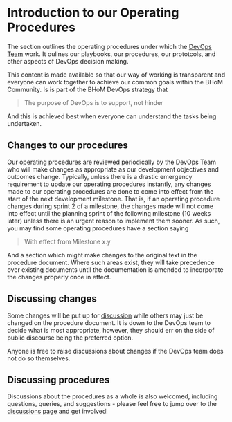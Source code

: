# Introduction to our Operating Procedures

The section outlines the operating procedures under which the [DevOps Team](https://github.com/orgs/BHoM/teams/devops) work. It oulines our playbooks, our procedures, our prototcols, and other aspects of DevOps decision making.

This content is made available so that our way of working is transparent and everyone can work together to achieve our common goals within the BHoM Community. Is is part of the BHoM DevOps strategy that

 > The purpose of DevOps is to support, not hinder

 And this is achieved best when everyone can understand the tasks being undertaken.

## Changes to our procedures

Our operating procedures are reviewed periodically by the DevOps Team who will make changes as appropriate as our development objectives and outcomes change. Typically, unless there is a drastic emergency requirement to update our operating procedures instantly, any changes made to our operating procedures are done to come into effect from the start of the next development milestone. That is, if an operating procedure changes during sprint 2 of a milestone, the changes made will not come into effect until the planning sprint of the following milestone (10 weeks later) unless there is an urgent reason to implement them sooner. As such, you may find some operating procedures have a section saying

 > With effect from Milestone x.y

 And a section which might make changes to the original text in the procedure document. Where such areas exist, they will take precedence over existing documents until the documentation is amended to incorporate the changes properly once in effect.

 ## Discussing changes

 Some changes will be put up for [discussion](https://github.com/orgs/BHoM/discussions) while others may just be changed on the procedure document. It is down to the DevOps team to decide what is most appropriate, however, they should err on the side of public discourse being the preferred option.

 Anyone is free to raise discussions about changes if the DevOps team does not do so themselves.

## Discussing procedures

 Discussions about the procedures as a whole is also welcomed, including questions, queries, and suggestions - please feel free to jump over to the [discussions page](https://github.com/orgs/BHoM/discussions) and get involved!